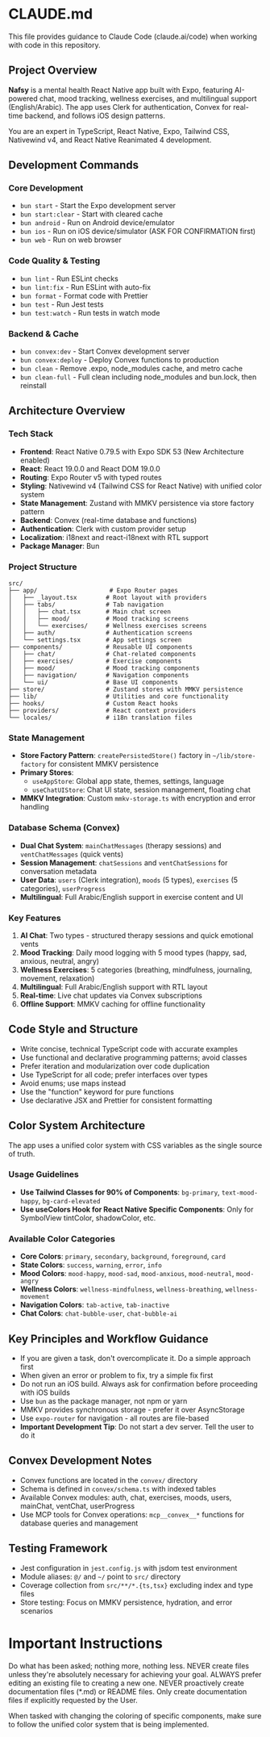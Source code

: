 # CLAUDE.md

This file provides guidance to Claude Code (claude.ai/code) when working with code in this repository.

## Project Overview

**Nafsy** is a mental health React Native app built with Expo, featuring AI-powered chat, mood tracking, wellness exercises, and multilingual support (English/Arabic). The app uses Clerk for authentication, Convex for real-time backend, and follows iOS design patterns.

You are an expert in TypeScript, React Native, Expo, Tailwind CSS, Nativewind v4, and React Native Reanimated 4 development.

## Development Commands

### Core Development
- `bun start` - Start the Expo development server
- `bun start:clear` - Start with cleared cache
- `bun android` - Run on Android device/emulator
- `bun ios` - Run on iOS device/simulator (ASK FOR CONFIRMATION first)
- `bun web` - Run on web browser

### Code Quality & Testing
- `bun lint` - Run ESLint checks
- `bun lint:fix` - Run ESLint with auto-fix
- `bun format` - Format code with Prettier
- `bun test` - Run Jest tests
- `bun test:watch` - Run tests in watch mode

### Backend & Cache
- `bun convex:dev` - Start Convex development server
- `bun convex:deploy` - Deploy Convex functions to production
- `bun clean` - Remove .expo, node_modules cache, and metro cache
- `bun clean-full` - Full clean including node_modules and bun.lock, then reinstall

## Architecture Overview

### Tech Stack
- **Frontend**: React Native 0.79.5 with Expo SDK 53 (New Architecture enabled) 
- **React**: React 19.0.0 and React DOM 19.0.0
- **Routing**: Expo Router v5 with typed routes
- **Styling**: Nativewind v4 (Tailwind CSS for React Native) with unified color system
- **State Management**: Zustand with MMKV persistence via store factory pattern
- **Backend**: Convex (real-time database and functions)
- **Authentication**: Clerk with custom provider setup
- **Localization**: i18next and react-i18next with RTL support
- **Package Manager**: Bun

### Project Structure
```
src/
├── app/                    # Expo Router pages
│   ├── _layout.tsx        # Root layout with providers
│   ├── tabs/              # Tab navigation
│   │   ├── chat.tsx       # Main chat screen
│   │   ├── mood/          # Mood tracking screens
│   │   └── exercises/     # Wellness exercises screens
│   ├── auth/              # Authentication screens
│   └── settings.tsx       # App settings screen
├── components/            # Reusable UI components
│   ├── chat/              # Chat-related components
│   ├── exercises/         # Exercise components
│   ├── mood/              # Mood tracking components
│   ├── navigation/        # Navigation components
│   └── ui/                # Base UI components
├── store/                 # Zustand stores with MMKV persistence
├── lib/                   # Utilities and core functionality
├── hooks/                 # Custom React hooks
├── providers/             # React context providers
└── locales/               # i18n translation files
```

### State Management
- **Store Factory Pattern**: `createPersistedStore()` factory in `~/lib/store-factory` for consistent MMKV persistence
- **Primary Stores**:
  - `useAppStore`: Global app state, themes, settings, language
  - `useChatUIStore`: Chat UI state, session management, floating chat
- **MMKV Integration**: Custom `mmkv-storage.ts` with encryption and error handling

### Database Schema (Convex)
- **Dual Chat System**: `mainChatMessages` (therapy sessions) and `ventChatMessages` (quick vents)
- **Session Management**: `chatSessions` and `ventChatSessions` for conversation metadata
- **User Data**: `users` (Clerk integration), `moods` (5 types), `exercises` (5 categories), `userProgress`
- **Multilingual**: Full Arabic/English support in exercise content and UI

### Key Features
1. **AI Chat**: Two types - structured therapy sessions and quick emotional vents
2. **Mood Tracking**: Daily mood logging with 5 mood types (happy, sad, anxious, neutral, angry)
3. **Wellness Exercises**: 5 categories (breathing, mindfulness, journaling, movement, relaxation)
4. **Multilingual**: Full Arabic/English support with RTL layout
5. **Real-time**: Live chat updates via Convex subscriptions
6. **Offline Support**: MMKV caching for offline functionality

## Code Style and Structure

- Write concise, technical TypeScript code with accurate examples
- Use functional and declarative programming patterns; avoid classes
- Prefer iteration and modularization over code duplication
- Use TypeScript for all code; prefer interfaces over types
- Avoid enums; use maps instead
- Use the "function" keyword for pure functions
- Use declarative JSX and Prettier for consistent formatting

## Color System Architecture

The app uses a unified color system with CSS variables as the single source of truth.

### Usage Guidelines
- **Use Tailwind Classes for 90% of Components**: `bg-primary`, `text-mood-happy`, `bg-card-elevated`
- **Use useColors Hook for React Native Specific Components**: Only for SymbolView tintColor, shadowColor, etc.

### Available Color Categories
- **Core Colors**: `primary`, `secondary`, `background`, `foreground`, `card`
- **State Colors**: `success`, `warning`, `error`, `info`
- **Mood Colors**: `mood-happy`, `mood-sad`, `mood-anxious`, `mood-neutral`, `mood-angry`
- **Wellness Colors**: `wellness-mindfulness`, `wellness-breathing`, `wellness-movement`
- **Navigation Colors**: `tab-active`, `tab-inactive`
- **Chat Colors**: `chat-bubble-user`, `chat-bubble-ai`

## Key Principles and Workflow Guidance

- If you are given a task, don't overcomplicate it. Do a simple approach first
- When given an error or problem to fix, try a simple fix first
- Do not run an iOS build. Always ask for confirmation before proceeding with iOS builds
- Use `bun` as the package manager, not npm or yarn
- MMKV provides synchronous storage - prefer it over AsyncStorage
- Use `expo-router` for navigation - all routes are file-based
- **Important Development Tip**: Do not start a dev server. Tell the user to do it

## Convex Development Notes

- Convex functions are located in the `convex/` directory
- Schema is defined in `convex/schema.ts` with indexed tables
- Available Convex modules: auth, chat, exercises, moods, users, mainChat, ventChat, userProgress
- Use MCP tools for Convex operations: `mcp__convex__*` functions for database queries and management

## Testing Framework

- Jest configuration in `jest.config.js` with jsdom test environment
- Module aliases: `@/` and `~/` point to `src/` directory
- Coverage collection from `src/**/*.{ts,tsx}` excluding index and type files
- Store testing: Focus on MMKV persistence, hydration, and error scenarios

# Important Instructions

Do what has been asked; nothing more, nothing less.
NEVER create files unless they're absolutely necessary for achieving your goal.
ALWAYS prefer editing an existing file to creating a new one.
NEVER proactively create documentation files (*.md) or README files. Only create documentation files if explicitly requested by the User.

When tasked with changing the coloring of specific components, make sure to follow the unified color system that is being implemented.